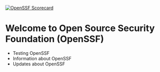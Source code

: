 [![OpenSSF Scorecard](https://api.securityscorecards.dev/projects/github.com/hamiri22/openssf-research/badge)](https://securityscorecards.dev/viewer/?uri=github.com/hamiri22/openssf-research)

# Welcome to Open Source Security Foundation (OpenSSF)

- Testing OpenSSF
- Information about OpenSSF
- Updates about OpenSSF 

